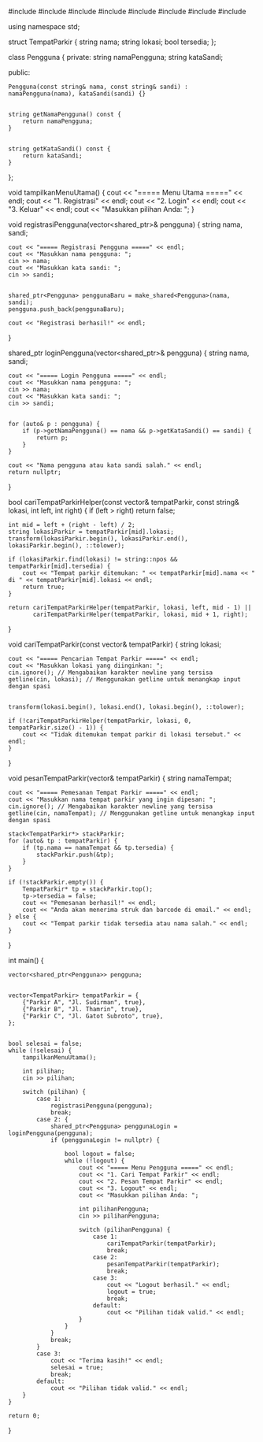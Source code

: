 #include <iostream>
#include <string>
#include <vector>
#include <list>
#include <stack>
#include <queue>
#include <algorithm> 
#include <memory> 

using namespace std;


struct TempatParkir {
    string nama;
    string lokasi;
    bool tersedia;
};


class Pengguna {
private:
    string namaPengguna;
    string kataSandi;

public:

    Pengguna(const string& nama, const string& sandi) : namaPengguna(nama), kataSandi(sandi) {}


    string getNamaPengguna() const {
        return namaPengguna;
    }


    string getKataSandi() const {
        return kataSandi;
    }
};


void tampilkanMenuUtama() {
    cout << "===== Menu Utama =====" << endl;
    cout << "1. Registrasi" << endl;
    cout << "2. Login" << endl;
    cout << "3. Keluar" << endl;
    cout << "Masukkan pilihan Anda: ";
}


void registrasiPengguna(vector<shared_ptr<Pengguna>>& pengguna) {
    string nama, sandi;

    cout << "===== Registrasi Pengguna =====" << endl;
    cout << "Masukkan nama pengguna: ";
    cin >> nama;
    cout << "Masukkan kata sandi: ";
    cin >> sandi;


    shared_ptr<Pengguna> penggunaBaru = make_shared<Pengguna>(nama, sandi);
    pengguna.push_back(penggunaBaru);

    cout << "Registrasi berhasil!" << endl;
}


shared_ptr<Pengguna> loginPengguna(vector<shared_ptr<Pengguna>>& pengguna) {
    string nama, sandi;

    cout << "===== Login Pengguna =====" << endl;
    cout << "Masukkan nama pengguna: ";
    cin >> nama;
    cout << "Masukkan kata sandi: ";
    cin >> sandi;


    for (auto& p : pengguna) {
        if (p->getNamaPengguna() == nama && p->getKataSandi() == sandi) {
            return p;
        }
    }

    cout << "Nama pengguna atau kata sandi salah." << endl;
    return nullptr;
}


bool cariTempatParkirHelper(const vector<TempatParkir>& tempatParkir, const string& lokasi, int left, int right) {
    if (left > right) return false;

    int mid = left + (right - left) / 2;
    string lokasiParkir = tempatParkir[mid].lokasi;
    transform(lokasiParkir.begin(), lokasiParkir.end(), lokasiParkir.begin(), ::tolower);

    if (lokasiParkir.find(lokasi) != string::npos && tempatParkir[mid].tersedia) {
        cout << "Tempat parkir ditemukan: " << tempatParkir[mid].nama << " di " << tempatParkir[mid].lokasi << endl;
        return true;
    }

    return cariTempatParkirHelper(tempatParkir, lokasi, left, mid - 1) ||
           cariTempatParkirHelper(tempatParkir, lokasi, mid + 1, right);
}

void cariTempatParkir(const vector<TempatParkir>& tempatParkir) {
    string lokasi;

    cout << "===== Pencarian Tempat Parkir =====" << endl;
    cout << "Masukkan lokasi yang diinginkan: ";
    cin.ignore(); // Mengabaikan karakter newline yang tersisa
    getline(cin, lokasi); // Menggunakan getline untuk menangkap input dengan spasi


    transform(lokasi.begin(), lokasi.end(), lokasi.begin(), ::tolower);

    if (!cariTempatParkirHelper(tempatParkir, lokasi, 0, tempatParkir.size() - 1)) {
        cout << "Tidak ditemukan tempat parkir di lokasi tersebut." << endl;
    }
}


void pesanTempatParkir(vector<TempatParkir>& tempatParkir) {
    string namaTempat;

    cout << "===== Pemesanan Tempat Parkir =====" << endl;
    cout << "Masukkan nama tempat parkir yang ingin dipesan: ";
    cin.ignore(); // Mengabaikan karakter newline yang tersisa
    getline(cin, namaTempat); // Menggunakan getline untuk menangkap input dengan spasi

    stack<TempatParkir*> stackParkir;
    for (auto& tp : tempatParkir) {
        if (tp.nama == namaTempat && tp.tersedia) {
            stackParkir.push(&tp);
        }
    }

    if (!stackParkir.empty()) {
        TempatParkir* tp = stackParkir.top();
        tp->tersedia = false;
        cout << "Pemesanan berhasil!" << endl;
        cout << "Anda akan menerima struk dan barcode di email." << endl;
    } else {
        cout << "Tempat parkir tidak tersedia atau nama salah." << endl;
    }
}

int main() {

    vector<shared_ptr<Pengguna>> pengguna;


    vector<TempatParkir> tempatParkir = {
        {"Parkir A", "Jl. Sudirman", true},
        {"Parkir B", "Jl. Thamrin", true},
        {"Parkir C", "Jl. Gatot Subroto", true},
    };


    bool selesai = false;
    while (!selesai) {
        tampilkanMenuUtama();

        int pilihan;
        cin >> pilihan;

        switch (pilihan) {
            case 1:
                registrasiPengguna(pengguna);
                break;
            case 2: {
                shared_ptr<Pengguna> penggunaLogin = loginPengguna(pengguna);
                if (penggunaLogin != nullptr) {

                    bool logout = false;
                    while (!logout) {
                        cout << "===== Menu Pengguna =====" << endl;
                        cout << "1. Cari Tempat Parkir" << endl;
                        cout << "2. Pesan Tempat Parkir" << endl;
                        cout << "3. Logout" << endl;
                        cout << "Masukkan pilihan Anda: ";

                        int pilihanPengguna;
                        cin >> pilihanPengguna;

                        switch (pilihanPengguna) {
                            case 1:
                                cariTempatParkir(tempatParkir);
                                break;
                            case 2:
                                pesanTempatParkir(tempatParkir);
                                break;
                            case 3:
                                cout << "Logout berhasil." << endl;
                                logout = true;
                                break;
                            default:
                                cout << "Pilihan tidak valid." << endl;
                        }
                    }
                }
                break;
            }
            case 3:
                cout << "Terima kasih!" << endl;
                selesai = true;
                break;
            default:
                cout << "Pilihan tidak valid." << endl;
        }
    }

    return 0;
}

